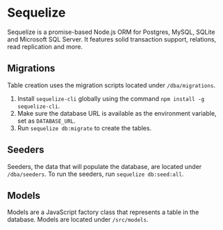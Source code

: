 # Sequelize

Sequelize is a promise-based Node.js ORM for Postgres, MySQL, SQLite and Microsoft SQL Server. It features solid transaction support, relations, read replication and more.

## Migrations
Table creation uses the migration scripts located under `/dba/migrations`.

1. Install `sequelize-cli` globally using the command `npm install -g sequelize-cli`.
2. Make sure the database URL is available as the environment variable, set as `DATABASE_URL`.
3. Run `sequelize db:migrate` to create the tables.

## Seeders
Seeders, the data that will populate the database, are located under `/dba/seeders`.
To run the seeders, run `sequelize db:seed:all`.
## Models
Models are a JavaScript factory class that represents a table in the database. Models are located under `/src/models`.

